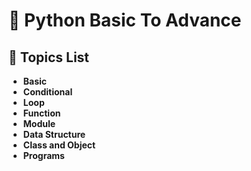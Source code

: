 # 🚀 Python Basic To Advance 

## 📖 Topics List 

- **Basic**
- **Conditional**
- **Loop** 
- **Function**
- **Module**
- **Data Structure** 
- **Class and Object** 
- **Programs** 
